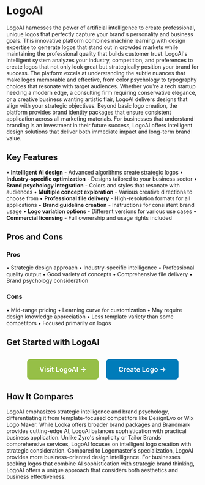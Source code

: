 # LogoAI

LogoAI harnesses the power of artificial intelligence to create professional, unique logos that perfectly capture your brand's personality and business goals. This innovative platform combines machine learning with design expertise to generate logos that stand out in crowded markets while maintaining the professional quality that builds customer trust. LogoAI's intelligent system analyzes your industry, competition, and preferences to create logos that not only look great but strategically position your brand for success. The platform excels at understanding the subtle nuances that make logos memorable and effective, from color psychology to typography choices that resonate with target audiences. Whether you're a tech startup needing a modern edge, a consulting firm requiring conservative elegance, or a creative business wanting artistic flair, LogoAI delivers designs that align with your strategic objectives. Beyond basic logo creation, the platform provides brand identity packages that ensure consistent application across all marketing materials. For businesses that understand branding is an investment in their future success, LogoAI offers intelligent design solutions that deliver both immediate impact and long-term brand value.

## Key Features

• **Intelligent AI design** - Advanced algorithms create strategic logos
• **Industry-specific optimization** - Designs tailored to your business sector
• **Brand psychology integration** - Colors and styles that resonate with audiences
• **Multiple concept exploration** - Various creative directions to choose from
• **Professional file delivery** - High-resolution formats for all applications
• **Brand guideline creation** - Instructions for consistent brand usage
• **Logo variation options** - Different versions for various use cases
• **Commercial licensing** - Full ownership and usage rights included

## Pros and Cons

### Pros
• Strategic design approach
• Industry-specific intelligence
• Professional quality output
• Good variety of concepts
• Comprehensive file delivery
• Brand psychology consideration

### Cons
• Mid-range pricing
• Learning curve for customization
• May require design knowledge appreciation
• Less template variety than some competitors
• Focused primarily on logos

## Get Started with LogoAI

<div style="text-align: center; margin: 2rem 0;">
  <a href="https://logoai.com" target="_blank" rel="noopener noreferrer" style="display: inline-block; background: #96BF47; color: white; padding: 1rem 2rem; text-decoration: none; border-radius: 8px; font-weight: 600; font-size: 1.1rem; margin-right: 1rem;">Visit LogoAI →</a>
  <a href="https://logoai.com/create" target="_blank" rel="noopener noreferrer" style="display: inline-block; background: #007cba; color: white; padding: 1rem 2rem; text-decoration: none; border-radius: 8px; font-weight: 600; font-size: 1.1rem;">Create Logo →</a>
</div>

## How It Compares

LogoAI emphasizes strategic intelligence and brand psychology, differentiating it from template-focused competitors like DesignEvo or Wix Logo Maker. While Looka offers broader brand packages and Brandmark provides cutting-edge AI, LogoAI balances sophistication with practical business application. Unlike Zyro's simplicity or Tailor Brands' comprehensive services, LogoAI focuses on intelligent logo creation with strategic consideration. Compared to Logomaster's specialization, LogoAI provides more business-oriented design intelligence. For businesses seeking logos that combine AI sophistication with strategic brand thinking, LogoAI offers a unique approach that considers both aesthetics and business effectiveness.